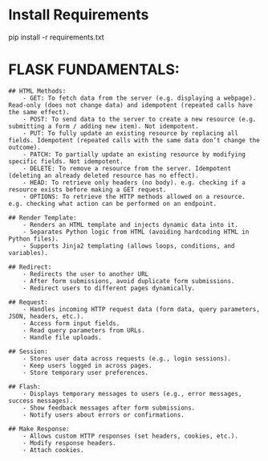 # Install Requirements
pip install -r requirements.txt


# FLASK FUNDAMENTALS:
    ## HTML Methods:
        - GET: To fetch data from the server (e.g. displaying a webpage). Read-only (does not change data) and idempotent (repeated calls have the same effect).
        - POST: To send data to the server to create a new resource (e.g. submitting a form / adding new item). Not idempotent.
        - PUT: To fully update an existing resource by replacing all fields. Idempotent (repeated calls with the same data don’t change the outcome).
        - PATCH: To partially update an existing resource by modifying specific fields. Not idempotent.
        - DELETE: To remove a resource from the server. Idempotent (deleting an already deleted resource has no effect).
        - HEAD: To retrieve only headers (no body). e.g. checking if a resource exists before making a GET request.
        - OPTIONS: To retrieve the HTTP methods allowed on a resource. e.g. checking what action can be performed on an endpoint.
    
    ## Render Template:
        - Renders an HTML template and injects dynamic data into it.
        - Separates Python logic from HTML (avoiding hardcoding HTML in Python files).
        - Supports Jinja2 templating (allows loops, conditions, and variables).
        
    ## Redirect:
        - Redirects the user to another URL
        - After form submissions, avoid duplicate form submissions.
        - Redirect users to different pages dynamically.
        
    ## Request:
        - Handles incoming HTTP request data (form data, query parameters, JSON, headers, etc.).
        - Access form input fields.
        - Read query parameters from URLs.
        - Handle file uploads.
        
    ## Session:
        - Stores user data across requests (e.g., login sessions).
        - Keep users logged in across pages.
        - Store temporary user preferences.
        
    ## Flash:
        - Displays temporary messages to users (e.g., error messages, success messages).
        - Show feedback messages after form submissions.
        - Notify users about errors or confirmations.
        
    ## Make Response:
        - Allows custom HTTP responses (set headers, cookies, etc.).
        - Modify response headers.
        - Attach cookies.
